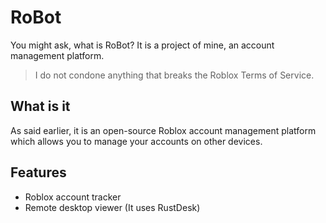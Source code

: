 # RoBot

You might ask, what is RoBot? It is a project of mine, an account management platform.

> I do not condone anything that breaks the Roblox Terms of Service.

## What is it

As said earlier, it is an open-source Roblox account management platform which allows you to manage your accounts on other devices.

## Features

- Roblox account tracker
- Remote desktop viewer (It uses RustDesk)
